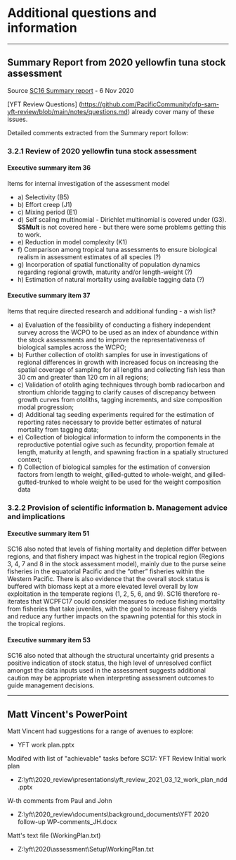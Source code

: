 # Additional questions and information

---

## Summary Report from 2020 yellowfin tuna stock assessment

Source [SC16 Summary report](https://meetings.wcpfc.int/file/10413/download) - 6 Nov 2020



[YFT Review Questions] (https://github.com/PacificCommunity/ofp-sam-yft-review/blob/main/notes/questions.md) already cover many of these issues.

Detailed comments extracted from the Summary report follow:

### 3.2.1 Review of 2020 yellowfin tuna stock assessment

#### Executive summary item 36 

Items for internal investigation of the assessment model

  - a)	Selectivity (B5)
  - b)	Effort creep (J1)
  - c)	Mixing period (E1)
  - d)  Self scaling multinomial - Dirichlet multinomial is covered under (G3). **SSMult** is not covered here - but there were some problems getting this to work. 
  - e)  Reduction in model complexity (K1)
  - f)  Comparison among tropical tuna assessments to ensure biological realism in assessment estimates of all species (?)
  - g)  Incorporation of spatial functionality of population dynamics regarding regional growth, maturity and/or length-weight (?)
  - h)	Estimation of natural mortality using available tagging data (?)
  
#### Executive summary item 37 
  
Items that require directed research and additional funding - a wish list?
  
  - a)	Evaluation of the feasibility of conducting a fishery independent survey across the WCPO to be used as an index of abundance within the stock assessments and to improve the representativeness of biological samples across the WCPO;
  - b) Further collection of otolith samples for use in investigations of regional differences in growth with increased focus on increasing the spatial coverage of sampling for all lengths and collecting fish less than 30 cm and greater than 120 cm in all regions;
  - c) Validation of otolith aging techniques through bomb radiocarbon and strontium chloride tagging to clarify causes of discrepancy between growth curves from otoliths, tagging increments, and size composition modal progression;
  - d) Additional tag seeding experiments required for the estimation of reporting rates necessary to provide better estimates of natural mortality from tagging data;
  - e) Collection of biological information to inform the components in the reproductive potential ogive such as fecundity, proportion female at length, maturity at length, and spawning fraction in a spatially structured context;
  - f) Collection of biological samples for the estimation of conversion factors from length to weight, gilled-gutted to whole-weight, and gilled-gutted-trunked to whole weight to be used for the weight composition data
  
  
###   3.2.2 Provision of scientific information b. Management advice and implications

#### Executive summary item 51

SC16 also noted that levels of fishing mortality and depletion differ between regions, and that fishery impact was highest in the tropical region (Regions 3, 4, 7 and 8 in the stock assessment model), mainly due to the purse seine fisheries in the equatorial Pacific and the “other” fisheries within the Western Pacific. There is also evidence that the overall stock status is buffered with biomass kept at a more elevated level overall by low exploitation in the temperate regions (1, 2, 5, 6, and 9). SC16 therefore re-iterates that WCPFC17 could consider measures to reduce fishing mortality from fisheries that take juveniles, with the goal to increase fishery yields and reduce any further impacts on the spawning potential for this stock in the tropical regions. 

#### Executive summary item 53 

SC16 also noted that although the structural uncertainty grid presents a positive indication of stock status, the high level of unresolved conflict amongst the data inputs used in the assessment suggests additional caution may be appropriate when interpreting assessment outcomes to guide management decisions.

---

## Matt Vincent's PowerPoint

Matt Vincent had suggestions for a range of avenues to explore:

- YFT work plan.pptx

Modifed with list of "achievable" tasks before SC17: YFT Review Initial work plan

- Z:\yft\2020_review\presentations\yft_review_2021_03_12_work_plan_ndd.pptx

W-th comments from Paul and John

- Z:\yft\2020_review\documents\background_documents\YFT 2020 follow-up WP-comments_JH.docx


Matt's text file (WorkingPlan.txt)

- Z:\yft\2020\assessment\Setup\WorkingPlan.txt